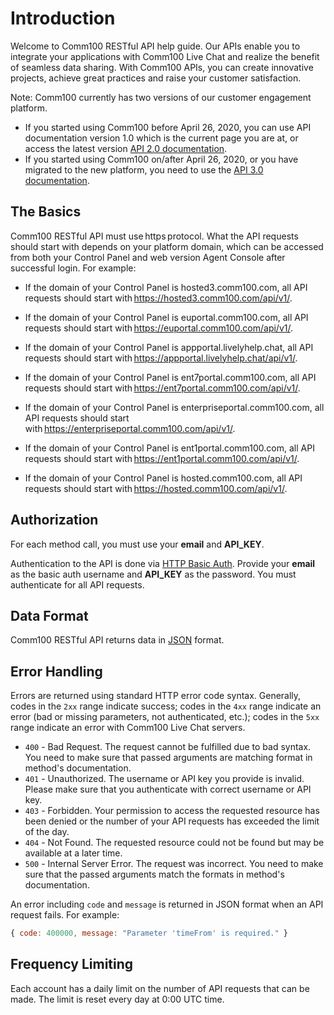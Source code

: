 # Introduction
Welcome to Comm100 RESTful API help guide. Our APIs enable you to integrate your applications with Comm100 Live Chat and realize the benefit of seamless data sharing. With Comm100 APIs, you can create innovative projects, achieve great practices and raise your customer satisfaction.

Note: Comm100 currently has two versions of our customer engagement platform. 
+ If you started using Comm100 before April 26, 2020, you can use API documentation version 1.0 which is the current page you are at, or access the latest version [API 2.0 documentation](https://www.comm100.com/doc/api/v1/introduction.htm#/). 
+ If you started using Comm100 on/after April 26, 2020, or you have migrated to the new platform, you need to use the [API 3.0 documentation](https://www.comm100.com/doc/api/v3/introduction.htm#/). 

## The Basics
Comm100 RESTful API must use https protocol. What the API requests should start with depends on your platform domain, which can be accessed from both your Control Panel and web version Agent Console after successful login. For example:

+ If the domain of your Control Panel is hosted3.comm100.com, all API requests should start with https://hosted3.comm100.com/api/v1/. 

+ If the domain of your Control Panel is euportal.comm100.com, all API requests should start with https://euportal.comm100.com/api/v1/. 

+ If the domain of your Control Panel is appportal.livelyhelp.chat, all API requests should start with https://appportal.livelyhelp.chat/api/v1/. 

+ If the domain of your Control Panel is ent7portal.comm100.com, all API requests should start with https://ent7portal.comm100.com/api/v1/. 

+ If the domain of your Control Panel is enterpriseportal.comm100.com, all API requests should start with https://enterpriseportal.comm100.com/api/v1/. 

+ If the domain of your Control Panel is ent1portal.comm100.com, all API requests should start with https://ent1portal.comm100.com/api/v1/. 

+ If the domain of your Control Panel is hosted.comm100.com, all API requests should start with https://hosted.comm100.com/api/v1/. 

## Authorization
For each method call, you must use your **email** and **API_KEY**.

Authentication to the API is done via [HTTP Basic Auth](https://en.wikipedia.org/wiki/Basic_access_authentication). Provide your **email** as the basic auth username and **API_KEY** as the password. You must authenticate for all API requests.

## Data Format
Comm100 RESTful API returns data in [JSON](https://en.wikipedia.org/wiki/JSON) format.

## Error Handling
Errors are returned using standard HTTP error code syntax. Generally, codes in the `2xx` range indicate success; codes in the `4xx` range indicate an error (bad or missing parameters, not authenticated, etc.); codes in the `5xx` range indicate an error with Comm100 Live Chat servers. 

- `400` - Bad Request. The request cannot be fulfilled due to bad syntax. You need to make sure that passed arguments are matching format in method's documentation.
- `401` - Unauthorized. The username or API key you provide is invalid. Please make sure that you authenticate with correct username or API key.
- `403` - Forbidden. Your permission to access the requested resource has been denied or the number of your API requests has exceeded the limit of the day.
- `404` - Not Found. The requested resource could not be found but may be available at a later time.
- `500` - Internal Server Error. The request was incorrect. You need to make sure that the passed arguments match the formats in method's documentation.

An error including `code` and `message` is returned in JSON format when an API request fails. For example: 
```javascript
{ code: 400000, message: "Parameter 'timeFrom' is required." }
```
## Frequency Limiting
Each account has a daily limit on the number of API requests that can be made. The limit is reset every day at 0:00 UTC time.